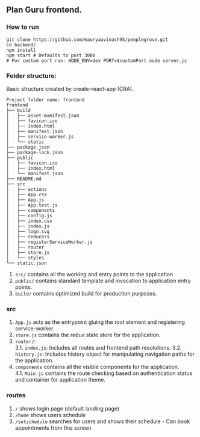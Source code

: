 ## Plan Guru frontend.

### How to run
```
git clone https://github.com/mauryaavinash95/peoplegrove.git
cd backend/
npm install
npm start # Defaults to port 3000
# For custom port run: NODE_ENV=dev PORT=$customPort node server.js
```

### Folder structure:
Basic structure created by create-react-app (CRA).
```
Project folder name: frontend
frontend
├── build
│   ├── asset-manifest.json
│   ├── favicon.ico
│   ├── index.html
│   ├── manifest.json
│   ├── service-worker.js
│   └── static
├── package.json
├── package-lock.json
├── public
│   ├── favicon.ico
│   ├── index.html
│   └── manifest.json
├── README.md
├── src
│   ├── actions
│   ├── App.css
│   ├── App.js
│   ├── App.test.js
│   ├── components
│   ├── config.js
│   ├── index.css
│   ├── index.js
│   ├── logo.svg
│   ├── reducers
│   ├── registerServiceWorker.js
│   ├── router
│   ├── store.js
│   └── styles
└── static.json
```

1. `src/` contains all the working and entry points to the application
2. `public/` contains standard template and invocation to application entry points.
3. `build/` contains optimized build for production purposes.

### src
1. `App.js` acts as the entrypoint gluing the root element and registering service-worker.
2. `store.js` contains the redux state store for the application.
3. `router/`:   
  3.1. `index.js`: Includes all routes and frontend path resolutions.
  3.2. `history.js`: Includes history object for manipulating navigation paths for the application.
4. `components` contains all the visible components for the application.    
  4.1. `Main.js` contains the route checking based on authentication status and container for application theme.

### routes
1. `/` shows login page (default landing page)
2. `/home` shows users schedule
3. `/setschedule` searches for users and shows their schedule - Can book appointments from this screen
